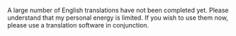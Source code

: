 A large number of English translations have not been completed yet. Please understand that my personal energy is limited. If you wish to use them now, please use a translation software in conjunction.